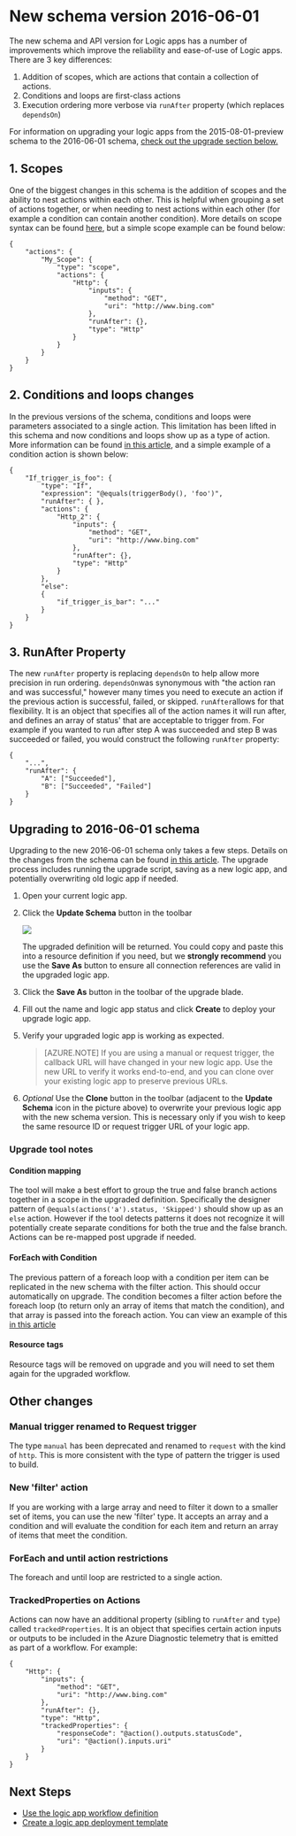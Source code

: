 <properties 
    pageTitle="New schema version 2016-06-01 | Microsoft Azure" 
    description="Learn how to write the JSON definition for the latest version of Logic apps" 
    authors="jeffhollan" 
    manager="dwrede" 
    editor="" 
    services="logic-apps" 
    documentationCenter=""/>

<tags
    ms.service="logic-apps"
    ms.workload="integration"
    ms.tgt_pltfrm="na"
    ms.devlang="na"
    ms.topic="article"
    ms.date="07/25/2016"
    ms.author="jehollan"/>
    
# <a name="new-schema-version-2016-06-01"></a>New schema version 2016-06-01

The new schema and API version for Logic apps has a number of improvements which improve the reliability and ease-of-use of Logic apps. There are 3 key differences:

1. Addition of scopes, which are actions that contain a collection of actions.
1. Conditions and loops are first-class actions
1. Execution ordering more verbose via `runAfter` property (which replaces `dependsOn`)

For information on upgrading your logic apps from the 2015-08-01-preview schema to the 2016-06-01 schema, [check out the upgrade section below.](#upgrading-to-2016-06-01-schema)


## <a name="1-scopes"></a>1. Scopes

One of the biggest changes in this schema is the addition of scopes and the ability to nest actions within each other.  This is helpful when grouping a set of actions together, or when needing to nest actions within each other (for example a condition can contain another condition).  More details on scope syntax can be found [here](app-service-logic-loops-and-scopes.md), but a simple scope example can be found below:


```
{
    "actions": {
        "My_Scope": {
            "type": "scope",
            "actions": {                
                "Http": {
                    "inputs": {
                        "method": "GET",
                        "uri": "http://www.bing.com"
                    },
                    "runAfter": {},
                    "type": "Http"
                }
            }
        }
    }
}
```

## <a name="2-conditions-and-loops-changes"></a>2. Conditions and loops changes

In the previous versions of the schema, conditions and loops were parameters associated to a single action.  This limitation has been lifted in this schema and now conditions and loops show up as a type of action.  More information can be found [in this article](app-service-logic-loops-and-scopes.md), and a simple example of a condition action is shown below:

```
{
    "If_trigger_is_foo": {
        "type": "If",
        "expression": "@equals(triggerBody(), 'foo')",
        "runAfter": { },
        "actions": {
            "Http_2": {
                "inputs": {
                    "method": "GET",
                    "uri": "http://www.bing.com"
                },
                "runAfter": {},
                "type": "Http"
            }
        },
        "else": 
        {
            "if_trigger_is_bar": "..."
        }      
    }
}
```

## <a name="3-runafter-property"></a>3. RunAfter Property

The new `runAfter` property is replacing `dependsOn` to help allow more precision in run ordering.  `dependsOn`was synonymous with "the action ran and was successful," however many times you need to execute an action if the previous action is successful, failed, or skipped.  `runAfter`allows for that flexibility.  It is an object that specifies all of the action names it will run after, and defines an array of status' that are acceptable to trigger from.  For example if you wanted to run after step A was succeeded and step B was succeeded or failed, you would construct the following `runAfter` property:

```
{
    "...",
    "runAfter": {
        "A": ["Succeeded"],
        "B": ["Succeeded", "Failed"]
    }
}
```

## <a name="upgrading-to-2016-06-01-schema"></a>Upgrading to 2016-06-01 schema

Upgrading to the new 2016-06-01 schema only takes a few steps.  Details on the changes from the schema can be found [in this article](app-service-logic-schema-2016-04-01.md).  The upgrade process includes running the upgrade script, saving as a new logic app, and potentially overwriting old logic app if needed.

1. Open your current logic app.
1. Click the **Update Schema** button in the toolbar
   
    ![][1]
   
    The upgraded definition will be returned.  You could copy and paste this into a resource definition if you need, but we **strongly recommend** you use the **Save As** button to ensure all connection references are valid in the upgraded logic app.
1. Click the **Save As** button in the toolbar of the upgrade blade.
1. Fill out the name and logic app status and click **Create** to deploy your upgrade logic app.
1. Verify your upgraded logic app is working as expected.

    >[AZURE.NOTE] If you are using a manual or request trigger, the callback URL will have changed in your new logic app.  Use the new URL to verify it works end-to-end, and you can clone over your existing logic app to preserve previous URLs.

1. *Optional* Use the **Clone** button in the toolbar (adjacent to the **Update Schema** icon in the picture above) to overwrite your previous logic app with the new schema version.  This is necessary only if you wish to keep the same resource ID or request trigger URL of your logic app.

### <a name="upgrade-tool-notes"></a>Upgrade tool notes

#### <a name="condition-mapping"></a>Condition mapping

The tool will make a best effort to group the true and false branch actions together in a scope in the upgraded definition.  Specifically the designer pattern of `@equals(actions('a').status, 'Skipped')` should show up as an `else` action.  However if the tool detects patterns it does not recognize it will potentially create separate conditions for both the true and the false branch.  Actions can be re-mapped post upgrade if needed.

#### <a name="foreach-with-condition"></a>ForEach with Condition
  
The previous pattern of a foreach loop with a condition per item can be replicated in the new schema with the filter action.  This should occur automatically on upgrade.  The condition becomes a filter action before the foreach loop (to return only an array of items that match the condition), and that array is passed into the foreach action.  You can view an example of this [in this article](app-service-logic-loops-and-scopes.md)

#### <a name="resource-tags"></a>Resource tags

Resource tags will be removed on upgrade and you will need to set them again for the upgraded workflow.

## <a name="other-changes"></a>Other changes

### <a name="manual-trigger-renamed-to-request-trigger"></a>Manual trigger renamed to Request trigger

The type `manual` has been deprecated and renamed to `request` with the kind of `http`.  This is more consistent with the type of pattern the trigger is used to build.

### <a name="new-filter-action"></a>New 'filter' action

If you are working with a large array and need to filter it down to a smaller set of items, you can use the new 'filter' type.  It accepts an array and a condition and will evaluate the condition for each item and return an array of items that meet the condition.

### <a name="foreach-and-until-action-restrictions"></a>ForEach and until action restrictions

The foreach and until loop are restricted to a single action.

### <a name="trackedproperties-on-actions"></a>TrackedProperties on Actions

Actions can now have an additional property (sibling to `runAfter` and `type`) called `trackedProperties`.  It is an object that specifies certain action inputs or outputs to be included in the Azure Diagnostic telemetry that is emitted as part of a workflow.  For example:

```
{                
    "Http": {
        "inputs": {
            "method": "GET",
            "uri": "http://www.bing.com"
        },
        "runAfter": {},
        "type": "Http",
        "trackedProperties": {
            "responseCode": "@action().outputs.statusCode",
            "uri": "@action().inputs.uri"
        }
    }
}
```

## <a name="next-steps"></a>Next Steps
- [Use the logic app workflow definition](app-service-logic-author-definitions.md)
- [Create a logic app deployment template](app-service-logic-create-deploy-template.md)


<!-- Image references -->
[1]: ./media/app-service-logic-schema-2016-04-01/upgradeButton.png
